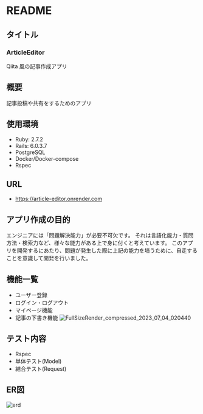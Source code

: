 # README
## タイトル
### ArticleEditor
Qiita 風の記事作成アプリ

## 概要
記事投稿や共有をするためのアプリ

## 使用環境
 - Ruby: 2.7.2
 - Rails: 6.0.3.7
 - PostgreSQL
 - Docker/Docker-compose
 - Rspec

## URL
 - https://article-editor.onrender.com

## アプリ作成の目的
エンジニアには「問題解決能力」が必要不可欠です。
それは言語化能力・質問方法・検索力など、様々な能力がある上で身に付くと考えています。
このアプリを開発するにあたり、問題が発生した際に上記の能力を培うために、自走することを意識して開発を行いました。

## 機能一覧
 - ユーザー登録
 - ログイン・ログアウト
 - マイページ機能
 - 記事の下書き機能
 ![FullSizeRender_compressed_2023_07_04_020440](https://github.com/hideohno/article_editor/assets/91966458/ed94e289-1cd2-40f5-876f-98adf2e7bd6c)

## テスト内容
 - Rspec
  - 単体テスト(Model)
  - 結合テスト(Request)

## ER図 
![erd](https://github.com/hideohno/article_editor/assets/91966458/6b6ef846-577a-4782-9343-261c4b00c7b5)
